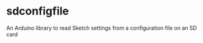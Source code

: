 sdconfigfile
============

An Arduino library to read Sketch settings from a configuration file on an SD card

